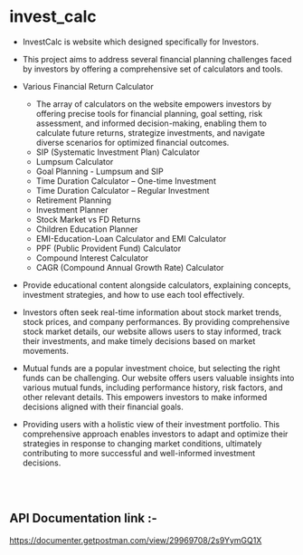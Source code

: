 # invest_calc

- InvestCalc is website which designed specifically for Investors.

- This project aims to address several financial planning challenges faced by investors by offering a comprehensive set of calculators and tools.

 - Various Financial Return Calculator
     - The array of calculators on the website empowers investors by offering precise tools for financial planning, goal setting, risk assessment, and informed   decision-making, enabling them to calculate future returns, strategize investments, and navigate diverse scenarios for optimized financial outcomes.
     - SIP (Systematic Investment Plan) Calculator
     - Lumpsum Calculator
     - Goal Planning - Lumpsum and SIP
     - Time Duration Calculator – One-time Investment
     - Time Duration Calculator – Regular Investment
     - Retirement Planning
     - Investment Planner
     - Stock Market vs FD Returns
     - Children Education Planner
     - EMI-Education-Loan Calculator and EMI Calculator
     - PPF (Public Provident Fund) Calculator
     - Compound Interest Calculator
     - CAGR (Compound Annual Growth Rate) Calculator

- Provide educational content alongside calculators, explaining concepts, investment strategies, and how to use each tool effectively.

-  Investors often seek real-time information about stock market trends, stock prices, and company performances. By providing comprehensive stock market details, our website allows users to stay informed, track their investments, and make timely decisions based on market movements.

-  Mutual funds are a popular investment choice, but selecting the right funds can be challenging. Our website offers users valuable insights into various mutual funds, including performance history, risk factors, and other relevant details. This empowers investors to make informed decisions aligned with their financial goals.

-  Providing users with a holistic view of their investment portfolio. This comprehensive approach enables investors to adapt and optimize their strategies in response to changing market conditions, ultimately contributing to more successful and well-informed investment decisions.
<br>
<br>

## API Documentation link :-
https://documenter.getpostman.com/view/29969708/2s9YymGQ1X  
